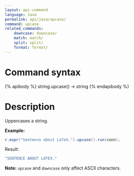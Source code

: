 ```yaml
---
layout: api-command
language: Java
permalink: api/java/upcase/
command: upcase
related_commands:
    downcase: downcase/
    match: match/
    split: split/
    format: format/
---
```


# Command syntax #

{% apibody %}
string.upcase() &rarr; string
{% endapibody %}

# Description #

Uppercases a string.

__Example:__

```java
r.expr("Sentence about LaTeX.").upcase().run(conn);
```

Result:

```java
"SENTENCE ABOUT LATEX."
```

__Note:__ `upcase` and `downcase` only affect ASCII characters.
